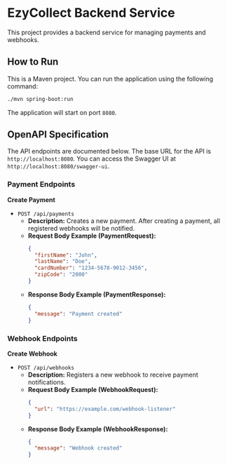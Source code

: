 # EzyCollect Backend Service

This project provides a backend service for managing payments and webhooks.

## How to Run

This is a Maven project. You can run the application using the following command:

```bash
./mvn spring-boot:run
```

The application will start on port `8080`.

## OpenAPI Specification

The API endpoints are documented below. The base URL for the API is `http://localhost:8080`. You can access the Swagger UI at `http://localhost:8080/swagger-ui`.

### Payment Endpoints

**Create Payment**

- `POST /api/payments`
  - **Description:** Creates a new payment. After creating a payment, all registered webhooks will be notified.
  - **Request Body Example (PaymentRequest):**
    ```json
    {
      "firstName": "John",
      "lastName": "Doe",
      "cardNumber": "1234-5678-9012-3456",
      "zipCode": "2000"
    }
    ```
  - **Response Body Example (PaymentResponse):**
    ```json
    {
      "message": "Payment created"
    }
    ```

### Webhook Endpoints

**Create Webhook**

- `POST /api/webhooks`
  - **Description:** Registers a new webhook to receive payment notifications.
  - **Request Body Example (WebhookRequest):**
    ```json
    {
      "url": "https://example.com/webhook-listener"
    }
    ```
  - **Response Body Example (WebhookResponse):**
    ```json
    {
      "message": "Webhook created"
    }
    ```

